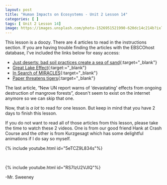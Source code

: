 ```yaml
---
layout: post
title: "Human Impacts on Ecosystems - Unit 2 Lesson 14"
categories: [ ]
tags: [ Unit 2 Lesson 14]
image: https://images.unsplash.com/photo-1526951521990-620dc14c214b?ixlib=rb-1.2.1&ixid=eyJhcHBfaWQiOjEyMDd9&auto=format&fit=crop&w=667&q=80
---
```


This lesson is a doozy. There are 4 articles to read in the instructions section. If you are having trouble finding the articles with the EBSCOhost database, I've included the links below for easy access:

* [Just deserts: bad soil practices create a sea of sand](http://search.ebscohost.com/login.aspx?direct=true&db=mih&AN=106350423&site=ehost-live){:target="_blank"}
* [Great Lake Effect](http://search.ebscohost.com/login.aspx?direct=true&db=mih&AN=1971457&site=ehost-live){:target:="_blank"}
* [In Search of MIRACLES](http://search.ebscohost.com/login.aspx?direct=true&db=mih&AN=72129799&site=ehost-live){:target="_blank"}
* [Paper threatens tigers](http://search.ebscohost.com/login.aspx?direct=true&db=nfh&AN=16PU578036637&site=ehost-live){:target="_blank"}

The last article, “New UN report warns of ‘devastating' effects from ongoing destruction of mangrove forests”, doesn't seem to exist on the internet anymore so we can skip that one.

Now, that is *a lot* to read for one lesson. But keep in mind that you have 2 days to finish this lesson.

If you do not want to read all of those articles from this lesson, please take the time to watch these 2 videos. One is from our good friend Hank at Crash Course and the other is from Kurzgesagt which has some delightful animations if I do say so myself.

{% include youtube.html id="5eTCZ9L834s"%}

<br>

{% include youtube.html id="RS7IzU2VJIQ"%}

-Mr. Sweeney